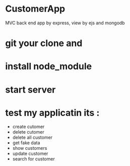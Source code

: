 # CustomerApp
MVC back end app by express, view by ejs and mongodb


# git your clone and 

# install node_module

# start server 
# test my applicatin its :
- create cutomer 
- delete cutomer 
- delete all customer 
- get fake data
- show customers
- update customer 
- search for customer
